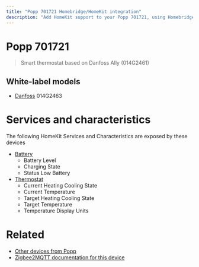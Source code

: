 ```yaml
---
title: "Popp 701721 Homebridge/HomeKit integration"
description: "Add HomeKit support to your Popp 701721, using Homebridge, Zigbee2MQTT and homebridge-z2m."
---
```

<!---
This file has been GENERATED using src/docgen/docgen.ts
DO NOT EDIT THIS FILE MANUALLY!
-->
# Popp 701721
> Smart thermostat based on Danfoss Ally (014G2461)


## White-label models
* [Danfoss](../index.md#danfoss) 014G2463

# Services and characteristics
The following HomeKit Services and Characteristics are exposed by
these devices

* [Battery](../../battery.md)
  * Battery Level
  * Charging State
  * Status Low Battery
* [Thermostat](../../climate.md)
  * Current Heating Cooling State
  * Current Temperature
  * Target Heating Cooling State
  * Target Temperature
  * Temperature Display Units


# Related
* [Other devices from Popp](../index.md#popp)
* [Zigbee2MQTT documentation for this device](https://www.zigbee2mqtt.io/devices/701721.html)